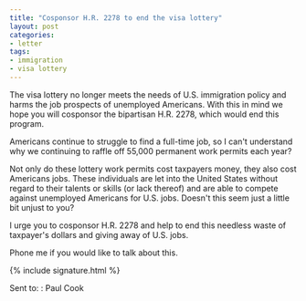 ```yaml
---
title: "Cosponsor H.R. 2278 to end the visa lottery"
layout: post
categories:
- letter
tags:
- immigration
- visa lottery
---
```


The visa lottery no longer meets the needs of U.S. immigration policy and harms the job prospects of unemployed Americans. With this in mind we hope you will cosponsor the bipartisan H.R. 2278, which would end this program.

Americans continue to struggle to find a full-time job, so I can't understand why we continuing to raffle off 55,000 permanent work permits each year?

Not only do these lottery work permits cost taxpayers money, they also cost Americans jobs. These individuals are let into the United States without regard to their talents or skills (or lack thereof) and are able to compete against unemployed Americans for U.S. jobs. Doesn't this seem just a little bit unjust to you?

I urge you to cosponsor H.R. 2278 and help to end this needless waste of taxpayer's dollars and giving away of U.S. jobs.

Phone me if you would like to talk about this.

{% include signature.html %}

Sent to:
: Paul Cook
